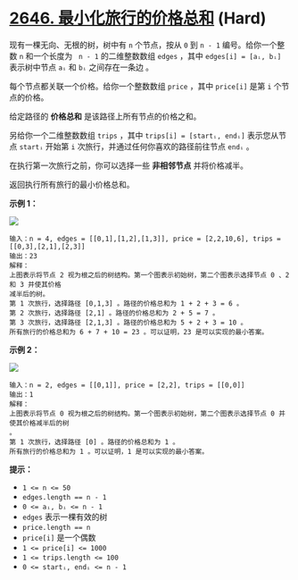 # [2646. 最小化旅行的价格总和][link] (Hard)

[link]: https://leetcode.cn/problems/minimize-the-total-price-of-the-trips/

现有一棵无向、无根的树，树中有 `n` 个节点，按从 `0` 到 `n - 1` 编号。给你一个整数 `n` 和一个长度为 `
n - 1` 的二维整数数组 `edges` ，其中 `edges[i] = [aᵢ, bᵢ]` 表示树中节点 `aᵢ` 和 `bᵢ` 之间存在一条边
。

每个节点都关联一个价格。给你一个整数数组 `price` ，其中 `price[i]` 是第 `i` 个节点的价格。

给定路径的 **价格总和** 是该路径上所有节点的价格之和。

另给你一个二维整数数组 `trips` ，其中 `trips[i] = [startᵢ, endᵢ]` 表示您从节点 `startᵢ` 开始第 `i` 
次旅行，并通过任何你喜欢的路径前往节点 `endᵢ` 。

在执行第一次旅行之前，你可以选择一些 **非相邻节点** 并将价格减半。

返回执行所有旅行的最小价格总和。

**示例 1：**

![](https://assets.leetcode.com/uploads/2023/03/16/diagram2.png)

```
输入：n = 4, edges = [[0,1],[1,2],[1,3]], price = [2,2,10,6], trips = [[0,3],[2,1],[2,3]]
输出：23
解释：
上图表示将节点 2 视为根之后的树结构。第一个图表示初始树，第二个图表示选择节点 0 、2 和 3 并使其价格
减半后的树。
第 1 次旅行，选择路径 [0,1,3] 。路径的价格总和为 1 + 2 + 3 = 6 。
第 2 次旅行，选择路径 [2,1] 。路径的价格总和为 2 + 5 = 7 。
第 3 次旅行，选择路径 [2,1,3] 。路径的价格总和为 5 + 2 + 3 = 10 。
所有旅行的价格总和为 6 + 7 + 10 = 23 。可以证明，23 是可以实现的最小答案。
```

**示例 2：**

![](https://assets.leetcode.com/uploads/2023/03/16/diagram3.png)

```
输入：n = 2, edges = [[0,1]], price = [2,2], trips = [[0,0]]
输出：1
解释：
上图表示将节点 0 视为根之后的树结构。第一个图表示初始树，第二个图表示选择节点 0 并使其价格减半后的树
。
第 1 次旅行，选择路径 [0] 。路径的价格总和为 1 。
所有旅行的价格总和为 1 。可以证明，1 是可以实现的最小答案。
```

**提示：**

- `1 <= n <= 50`
- `edges.length == n - 1`
- `0 <= aᵢ, bᵢ <= n - 1`
- `edges` 表示一棵有效的树
- `price.length == n`
- `price[i]` 是一个偶数
- `1 <= price[i] <= 1000`
- `1 <= trips.length <= 100`
- `0 <= startᵢ, endᵢ <= n - 1`
